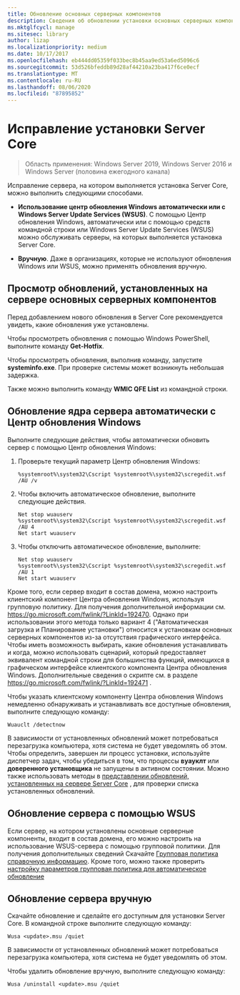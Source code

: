 ```yaml
---
title: Обновление основных серверных компонентов
description: Сведения об обновлении установки основных серверных компонентов Windows Server
ms.mktglfcycl: manage
ms.sitesec: library
author: lizap
ms.localizationpriority: medium
ms.date: 10/17/2017
ms.openlocfilehash: eb444dd05359f033bec8b45aa9ed53a6ed5096c6
ms.sourcegitcommit: 53d526bfeddb89d28af44210a23ba417f6ce0ecf
ms.translationtype: MT
ms.contentlocale: ru-RU
ms.lasthandoff: 08/06/2020
ms.locfileid: "87895852"
---
```

# <a name="patch-a-server-core-installation"></a>Исправление установки Server Core

> Область применения: Windows Server 2019, Windows Server 2016 и Windows Server (половина ежегодного канала)

Исправление сервера, на котором выполняется установка Server Core, можно выполнить следующими способами.

- **Использование центр обновления Windows автоматически или с Windows Server Update Services (WSUS)**. С помощью Центр обновления Windows, автоматически или с помощью средств командной строки или Windows Server Update Services (WSUS) можно обслуживать серверы, на которых выполняется установка Server Core.

- **Вручную**. Даже в организациях, которые не используют обновления Windows или WSUS, можно применять обновления вручную.

## <a name="view-the-updates-installed-on-your-server-core-server"></a>Просмотр обновлений, установленных на сервере основных серверных компонентов
Перед добавлением нового обновления в Server Core рекомендуется увидеть, какие обновления уже установлены.

Чтобы просмотреть обновления с помощью Windows PowerShell, выполните команду **Get-Hotfix**.

Чтобы просмотреть обновления, выполнив команду, запустите **systeminfo.exe**. При проверке системы может возникнуть небольшая задержка.

Также можно выполнить команду **WMIC QFE List** из командной строки.

## <a name="patch-server-core-automatically-with-windows-update"></a>Обновление ядра сервера автоматически с Центр обновления Windows

Выполните следующие действия, чтобы автоматически обновить сервер с помощью Центр обновления Windows:

1. Проверьте текущий параметр Центр обновления Windows:
   ```
   %systemroot%\system32\Cscript %systemroot%\system32\scregedit.wsf /AU /v
   ```

2. Чтобы включить автоматическое обновление, выполните следующие действия.

   ```
   Net stop wuauserv
   %systemroot%\system32\Cscript %systemroot%\system32\scregedit.wsf /AU 4
   Net start wuauserv
   ```

3. Чтобы отключить автоматическое обновление, выполните:

   ```
   Net stop wuauserv
   %systemroot%\system32\Cscript %systemroot%\system32\scregedit.wsf /AU 1
   Net start wuauserv
   ```

Кроме того, если сервер входит в состав домена, можно настроить клиентский компонент Центра обновления Windows, используя групповую политику. Для получения дополнительной информации см. https://go.microsoft.com/fwlink/?LinkId=192470. Однако при использовании этого метода только вариант 4 ("Автоматическая загрузка и Планирование установки") относится к установкам основных серверных компонентов из-за отсутствия графического интерфейса. Чтобы иметь возможность выбирать, какие обновления устанавливать и когда, можно использовать сценарий, который предоставляет эквивалент командной строки для большинства функций, имеющихся в графическом интерфейсе клиентского компонента Центра обновления Windows. Дополнительные сведения о скрипте см. в разделе https://go.microsoft.com/fwlink/?LinkId=192471 .

Чтобы указать клиентскому компоненту Центра обновления Windows немедленно обнаруживать и устанавливать все доступные обновления, выполните следующую команду:

```
Wuauclt /detectnow
```

В зависимости от установленных обновлений может потребоваться перезагрузка компьютера, хотя система не будет уведомлять об этом. Чтобы определить, завершен ли процесс установки, используйте диспетчер задач, чтобы убедиться в том, что процессы **вуауклт** или **доверенного установщика** не запущены в активном состоянии. Можно также использовать методы в [представлении обновлений, установленных на сервере Server Core](#view-the-updates-installed-on-your-server-core-server) , для проверки списка установленных обновлений.

## <a name="patch-the-server-with-wsus"></a>Обновление сервера с помощью WSUS

Если сервер, на котором установлены основные серверные компоненты, входит в состав домена, его можно настроить на использование WSUS-сервера с помощью групповой политики. Для получения дополнительных сведений Скачайте [Групповая политика справочную информацию](https://www.microsoft.com/download/details.aspx?id=25250). Кроме того, можно также проверить [настройку параметров групповая политика для автоматическое обновление](../windows-server-update-services/deploy/4-configure-group-policy-settings-for-automatic-updates.md)

## <a name="patch-the-server-manually"></a>Обновление сервера вручную

Скачайте обновление и сделайте его доступным для установки Server Core.
В командной строке выполните следующую команду:

```
Wusa <update>.msu /quiet
```

В зависимости от установленных обновлений может потребоваться перезагрузка компьютера, хотя система не будет уведомлять об этом.

Чтобы удалить обновление вручную, выполните следующую команду:

```
Wusa /uninstall <update>.msu /quiet
```

